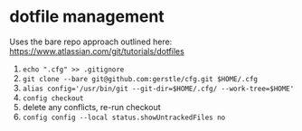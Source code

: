 # dotfile management

Uses the bare repo approach outlined here: https://www.atlassian.com/git/tutorials/dotfiles

1. `echo ".cfg" >> .gitignore`
2. `git clone --bare git@github.com:gerstle/cfg.git $HOME/.cfg`
3. `alias config='/usr/bin/git --git-dir=$HOME/.cfg/ --work-tree=$HOME'`
4. `config checkout`
5. delete any conflicts, re-run checkout
6. `config config --local status.showUntrackedFiles no`

